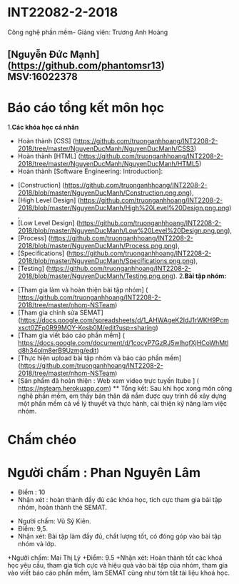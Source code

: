 ﻿# INT22082-2-2018
Công nghệ phần mềm- Giảng viên: Trương Anh Hoàng
## [Nguyễn Đức Mạnh] (https://github.com/phantomsr13) MSV:16022378
# Báo cáo tổng kết môn học
1.**Các khóa học cá nhân**
- Hoàn thành [CSS] (https://github.com/truonganhhoang/INT2208-2-2018/tree/master/NguyenDucManh/NguyenDucManh/CSS3)
- Hoàn thành [HTML] (https://github.com/truonganhhoang/INT2208-2-2018/tree/master/NguyenDucManh/NguyenDucManh/HTML5)
- Hoàn thành [Software Engineering: Introduction]:
+ [Construction] (https://github.com/truonganhhoang/INT2208-2-2018/blob/master/NguyenDucManh/Construction.png.png),
+ [High Level Design] (https://github.com/truonganhhoang/INT2208-2-2018/blob/master/NguyenDucManh/High%20Level%20Design.png.png),
+ [Low Level Design] (https://github.com/truonganhhoang/INT2208-2-2018/blob/master/NguyenDucManh/Low%20Level%20Design.png.png), 
+ [Process] (https://github.com/truonganhhoang/INT2208-2-2018/blob/master/NguyenDucManh/Process.png.png), 
+ [Specifications] (https://github.com/truonganhhoang/INT2208-2-2018/blob/master/NguyenDucManh/Specifications.png.png), 
+ [Testing] (https://github.com/truonganhhoang/INT2208-2-2018/blob/master/NguyenDucManh/Testing.png.png).
2.**Bài tập nhóm:**
- [Tham gia làm và hoàn thiện bài tập nhóm] ( https://github.com/truonganhhoang/INT2208-2-2018/tree/master/nhom-NSTeam)
- [Tham gia chỉnh sửa SEMAT] (https://docs.google.com/spreadsheets/d/1_AHWAgeK2IdJ1rWKH9Pcmxsct0ZFp0R99MOY-Kosb0M/edit?usp=sharing)
- [Tham gia viết báo cáo phần mềm] ( https://docs.google.com/document/d/1cocyP7GzRJ5wIhqfXjHCoWhMtld8h34olm8erB9Uzmg/edit)
- [Thực hiện upload bài tập nhóm và báo cáo phần mềm] (https://github.com/truonganhhoang/INT2208-2-2018/tree/master/nhom-NSTeam)
- [Sản phẩm đã hoàn thiện : Web xem video trực tuyến Itube ] ( https://nsteam.herokuapp.com)
** Tổng kết: Sau khi học xong môn công nghệ phần mềm, em thấy bản thân đã nắm được quy trình để xây dựng một phần mềm cả về lý thuyết và thực hành, cải thiện kỹ năng làm việc nhóm.


# Chấm chéo
# Người chấm : Phan Nguyên Lâm
- Điểm : 10
- Nhận xét : hoàn thành đầy đủ các khóa học, tích cực tham gia bài tập nhóm, hoàn thành thẻ SEMAT.

*	Người chấm: Vũ Sỹ Kiên.
*	Điểm: 9,5.
* Nhận xét: Bài tập làm đầy đủ, chất lượng tốt, có đóng góp vào bài tập nhóm và lớp.

+Người chấm: Mai Thị Lý
 +Điểm: 9.5
 +Nhận xét: Hoàn thành tốt các khoá học yêu cầu, tham gia tích cực và hiệu quả vào bài tập của nhóm, tham gia vào viết báo cáo phần mềm, làm SEMAT cũng như tóm tắt tài liệu khoá học.
